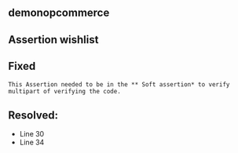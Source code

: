 ## demonopcommerce
## Assertion wishlist
## Fixed

```
This Assertion needed to be in the ** Soft assertion* to verify multipart of verifying the code.
```
## Resolved:
* Line 30
* Line 34
